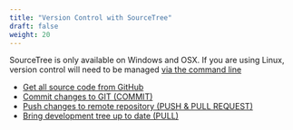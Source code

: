 ```yaml
---
title: "Version Control with SourceTree"
draft: false
weight: 20
---
```


SourceTree is only available on Windows and OSX. If you are using Linux, version control will need to be managed [via the command line](/development/contribute/cli/)

* [Get all source code from GitHub](/contribute/sourcetree/getsource)
* [Commit changes to GIT (COMMIT)](/contribute/sourcetree/commit)
* [Push changes to remote repository (PUSH & PULL REQUEST)](/contribute/sourcetree/pushandpullrequest)
* [Bring development tree up to date (PULL)](/contribute/sourcetree/bringuptodate)